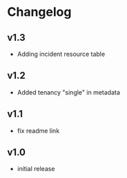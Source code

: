 # Changelog

## v1.3

- Adding incident resource table

## v1.2

- Added tenancy "single" in metadata

## v1.1

- fix readme link

## v1.0

- initial release
